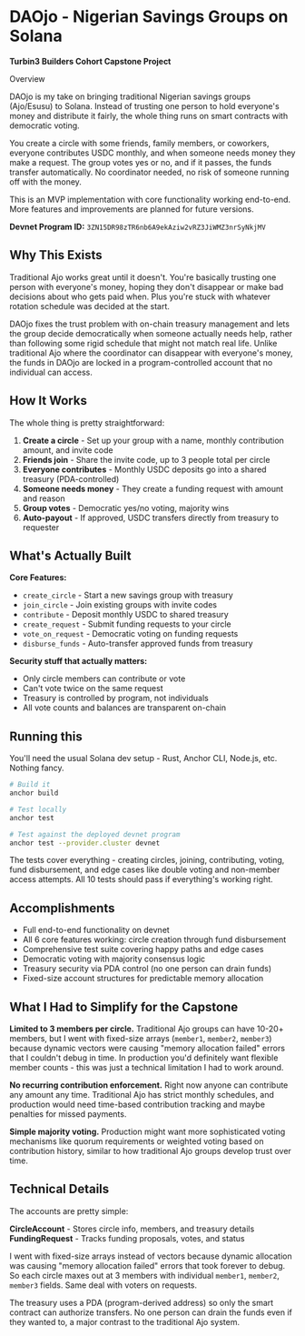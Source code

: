 # DAOjo - Nigerian Savings Groups on Solana

**Turbin3 Builders Cohort Capstone Project**

Overview

DAOjo is my take on bringing traditional Nigerian savings groups (Ajo/Esusu) to Solana. Instead of trusting one person to hold everyone's money and distribute it fairly, the whole thing runs on smart contracts with democratic voting.

You create a circle with some friends, family members, or coworkers, everyone contributes USDC monthly, and when someone needs money they make a request. The group votes yes or no, and if it passes, the funds transfer automatically. No coordinator needed, no risk of someone running off with the money.

This is an MVP implementation with core functionality working end-to-end. More features and improvements are planned for future versions.

**Devnet Program ID:** `3ZN15DR98zTR6nb6A9ekAziw2vRZ3JiWMZ3nrSyNkjMV`

## Why This Exists 

Traditional Ajo works great until it doesn't. You're basically trusting one person with everyone's money, hoping they don't disappear or make bad decisions about who gets paid when. Plus you're stuck with whatever rotation schedule was decided at the start.

DAOjo fixes the trust problem with on-chain treasury management and lets the group decide democratically when someone actually needs help, rather than following some rigid schedule that might not match real life. Unlike traditional Ajo where the coordinator can disappear with everyone's money, the funds in DAOjo are locked in a program-controlled account that no individual can access.

## How It Works

The whole thing is pretty straightforward:

1. **Create a circle** - Set up your group with a name, monthly contribution amount, and invite code
2. **Friends join** - Share the invite code, up to 3 people total per circle
3. **Everyone contributes** - Monthly USDC deposits go into a shared treasury (PDA-controlled)
4. **Someone needs money** - They create a funding request with amount and reason
5. **Group votes** - Democratic yes/no voting, majority wins
6. **Auto-payout** - If approved, USDC transfers directly from treasury to requester

## What's Actually Built

**Core Features:**
- `create_circle` - Start a new savings group with treasury
- `join_circle` - Join existing groups with invite codes  
- `contribute` - Deposit monthly USDC to shared treasury
- `create_request` - Submit funding requests to your circle
- `vote_on_request` - Democratic voting on funding requests
- `disburse_funds` - Auto-transfer approved funds from treasury

**Security stuff that actually matters:**
- Only circle members can contribute or vote
- Can't vote twice on the same request  
- Treasury is controlled by program, not individuals
- All vote counts and balances are transparent on-chain

## Running this

You'll need the usual Solana dev setup - Rust, Anchor CLI, Node.js, etc. Nothing fancy.

```bash
# Build it
anchor build

# Test locally  
anchor test

# Test against the deployed devnet program
anchor test --provider.cluster devnet
```

The tests cover everything - creating circles, joining, contributing, voting, fund disbursement, and edge cases like double voting and non-member access attempts. All 10 tests should pass if everything's working right.

## Accomplishments

- Full end-to-end functionality on devnet
- All 6 core features working: circle creation through fund disbursement  
- Comprehensive test suite covering happy paths and edge cases
- Democratic voting with majority consensus logic
- Treasury security via PDA control (no one person can drain funds)
- Fixed-size account structures for predictable memory allocation

## What I Had to Simplify for the Capstone

**Limited to 3 members per circle.** Traditional Ajo groups can have 10-20+ members, but I went with fixed-size arrays (`member1`, `member2`, `member3`) because dynamic vectors were causing "memory allocation failed" errors that I couldn't debug in time. In production you'd definitely want flexible member counts - this was just a technical limitation I had to work around.

**No recurring contribution enforcement.** Right now anyone can contribute any amount any time. Traditional Ajo has strict monthly schedules, and production would need time-based contribution tracking and maybe penalties for missed payments.

**Simple majority voting.** Production might want more sophisticated voting mechanisms like quorum requirements or weighted voting based on contribution history, similar to how traditional Ajo groups develop trust over time.

## Technical Details 

The accounts are pretty simple:

**CircleAccount** - Stores circle info, members, and treasury details
**FundingRequest** - Tracks funding proposals, votes, and status

I went with fixed-size arrays instead of vectors because dynamic allocation was causing "memory allocation failed" errors that took forever to debug. So each circle maxes out at 3 members with individual `member1`, `member2`, `member3` fields. Same deal with voters on requests.

The treasury uses a PDA (program-derived address) so only the smart contract can authorize transfers. No one person can drain the funds even if they wanted to, a major contrast to the traditional Ajo system. 


